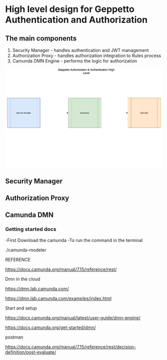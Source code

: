 # High level design for Geppetto Authentication and Authorization

## The main components 

1. Security Manager - handles authentication and JWT management
2. Authorization Proxy - handles authorization integration to Rules process
3. Camunda DMN Engine - performs the logic for authorization

![alt text](./images/geppetto-authentication-authorization-context.jpg)

## Security Manager

## Authorization Proxy

## Camunda DMN

### Getting started docs

-First Download the camunda
-To run the command in the terminal

./camunda-modeler


REFERENCE

https://docs.camunda.org/manual/7.15/reference/rest/

 

Dmn in the cloud

https://dmn.lab.camunda.com/

https://dmn.lab.camunda.com/examples/index.html


Start and setup

https://docs.camunda.org/manual/latest/user-guide/dmn-engine/

https://docs.camunda.org/get-started/dmn/



postman

https://docs.camunda.org/manual/7.15/reference/rest/decision-definition/post-evaluate/

